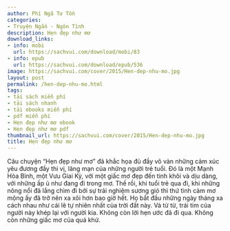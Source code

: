 ```yaml
---
author: Phí Ngã Tư Tồn
categories:
- Truyện Ngắn - Ngôn Tình
description: Hẹn đẹp như mơ
download_links:
- info: mobi
  url: https://sachvui.com/download/mobi/83
- info: epub
  url: https://sachvui.com/download/epub/536
image: https://sachvui.com/cover/2015/Hen-dep-nhu-mo.jpg
layout: post
permalink: /hen-dep-nhu-mo.html
tags:
- tải sách miễn phí
- tải sách nhanh
- tải ebooks miễn phí
- pdf miễn phí
- Hẹn đẹp như mơ ebook
- Hẹn đẹp như mơ pdf
thumbnail_url: https://sachvui.com/cover/2015/Hen-dep-nhu-mo.jpg
title: Hẹn đẹp như mơ
---
```


 <div class="item-desc text-justify"> Câu chuyện “Hẹn đẹp như mơ” đã khắc họa đủ đầy vô vàn những cảm xúc yêu đương đầy thi vị, lãng mạn của những người trẻ tuổi. Đó là một Mạnh Hòa Bình, một Vưu Giai Kỳ, với một giấc mơ đẹp đến tinh khôi và dịu dàng, với những ấp ủ như đang đi trong mơ. Thế rồi, khi tuổi trẻ qua đi, khi những nông nổi đã lắng chìm đi bởi sự trải nghiệm sương gió thì thứ tình cảm mơ mộng ấy đã trở nên xa xôi hơn bao giờ hết. Họ bắt đầu những ngày tháng xa cách nhau như cái lẽ tự nhiên nhất của trời đất này. Và từ từ, trái tim của người này khép lại với người kia. Không còn lời hẹn ước đã đi qua. Không còn những giấc mơ của quá khứ. </div>
